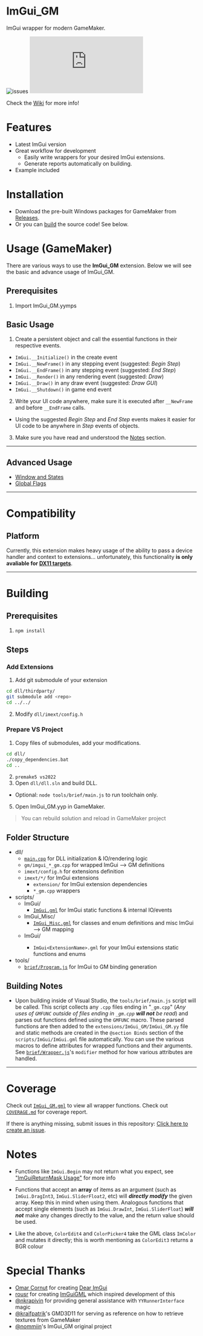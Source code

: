 # ImGui_GM

ImGui wrapper for modern GameMaker.

![issues](https://badgen.net/github/open-issues/knno/imgui_gm)
![coverage](https://badgen.net/https/raw.githubusercontent.com/knno/imgui_gm/main/extra/badges/coverage.json?icon=awesome)

Check the [Wiki](https://github.com/knno/imgui_gm/wiki) for more info!

# Features
- Latest ImGui version
- Great workflow for development
  - Easily write wrappers for your desired ImGui extensions.
  - Generate reports automatically on building.
- Example included

# Installation

- Download the pre-built Windows packages for GameMaker from [Releases](https://github.com/knno/imgui_gm/releases).
- Or you can [build](#building) the source code! See below.

# Usage (GameMaker)

There are various ways to use the **ImGui_GM** extension. Below we will see the basic and advance usage of ImGui_GM.

## Prerequisites

1. Import ImGui_GM.yymps

## Basic Usage

1. Create a persistent object and call the essential functions in their respective events.
  - `ImGui.__Initialize()` in the create event
  - `ImGui.__NewFrame()` in any stepping event (suggested: *Begin Step*)
  - `ImGui.__EndFrame()` in any stepping event (suggested: *End Step*)
  - `ImGui.__Render()` in any rendering event (suggested: *Draw*)
  - `ImGui.__Draw()` in any draw event (suggested: *Draw GUI*)
  - `ImGui.__Shutdown()` in game end event

2. Write your UI code anywhere, make sure it is executed after `__NewFrame` and before `__EndFrame` calls.
  - Using the suggested *Begin Step* and *End Step* events makes it easier for UI code to be anywhere in *Step* events of objects.

3. Make sure you have read and understood the [Notes](#notes) section.

---

## Advanced Usage

- [Window and States](https://github.com/knno/ImGui_GM/wiki/Usage-Advanced)
- [Global Flags](https://github.com/knno/ImGui_GM/wiki/Usage-GFlags)

---

# Compatibility

## Platform
Currently, this extension makes heavy usage of the ability to pass a device handler and context to extensions... unfortunately, this functionality **is only avaliable for [DX11 targets](https://manual.yoyogames.com/index.htm#t=GameMaker_Language%2FGML_Reference%2FOS_And_Compiler%2Fos_get_info.htm)**.

---

# Building

## Prerequisites

1. `npm install`

## Steps

### Add Extensions

1. Add git submodule of your extension
```bash
cd dll/thirdparty/
git submodule add <repo>
cd ../../
```
2. Modify `dll/imext/config.h`

### Prepare VS Project

1. Copy files of submodules, add your modifications.
```bash
cd dll/
./copy_dependencies.bat
cd ..
```
2. `premake5 vs2022`
3. Open `dll/dll.sln` and build DLL.
  - Optional: `node tools/brief/main.js` to run toolchain only.
5. Open ImGui_GM.yyp in GameMaker.
> You can rebuild solution and reload in GameMaker project

## Folder Structure
- dll/
  - [`main.cpp`](https://github.com/knno/ImGui_GM/blob/main/dll/main.cpp) for DLL initialization & IO/rendering logic
  - `gm/imgui_*_gm.cpp` for wrapped ImGui --> GM definitions
  - `imext/config.h` for extensions definition
  - `imext/*/` for ImGui extensions
    - `extension/` for ImGui extension dependencies
    - `*_gm.cpp` wrappers
- scripts/
  - ImGui/
    - [`ImGui.gml`](https://github.com/knno/ImGui_GM/blob/main/scripts/ImGui/ImGui.gml) for ImGui static functions & internal IO/events
  - ImGui_Misc/
    - [`ImGui_Misc.gml`](https://github.com/knno/ImGui_GM/blob/main/scripts/ImGui_Misc/ImGui_Misc.gml) for classes and enum definitions and misc ImGui --> GM mapping 
  - ImGui<ExtensionName>/
    - `ImGui<ExtensionName>.gml` for your ImGui extensions static functions and enums
- tools/
  - [`brief/Program.js`](https://github.com/knno/ImGui_GM/blob/main/tools/brief/Program.js) for ImGui to GM binding generation

## Building Notes

- Upon building inside of Visual Studio, the `tools/brief/main.js` script will be called. This script collects any `.cpp` files ending in "`_gm.cpp`" (*Any uses of `GMFUNC` outside of files ending in `_gm.cpp` **will not** be read*) and parses out functions defined using the `GMFUNC` macro. These parsed functions are then added to the `extensions/ImGui_GM/ImGui_GM.yy` file and static methods are created in the `@section Binds` section of the `scripts/ImGui/ImGui.gml` file automatically. You can use the various macros to define attributes for wrapped functions and their arguments. See [`brief/Wrapper.js`](https://github.com/knno/ImGui_GM/blob/main/tools/brief/Wrapper.js)'s `modifier` method for how various attributes are handled.

---

# Coverage
Check out [`ImGui_GM.gml`](https://github.com/knno/ImGui_GM/blob/main/scripts/ImGui/ImGui.gml) to view all wrapper functions.
Check out [`COVERAGE.md`](https://github.com/knno/ImGui_GM/blob/main/COVERAGE.md) for coverage report.

If there is anything missing, submit issues in this repository: [Click here to create an issue](https://github.com/knno/ImGui_GM/issues). 

# Notes
- Functions like `ImGui.Begin` may not return what you expect, see ["ImGuiReturnMask Usage"](https://github.com/knno/ImGui_GM/wiki/Usage-ImGuiReturnMask) for more info

- Functions that accept an **array** of items as an argument (such as `ImGui.DragInt3`, `ImGui.SliderFloat2`, etc) will ***directly modify*** the given array. Keep this in mind when using them. Analogous functions that accept single elements (such as `ImGui.DrawInt`, `ImGui.SliderFloat`) ***will not*** make any changes directly to the value, and the return value should be used.

- Like the above, `ColorEdit4` and `ColorPicker4` take the GML class `ImColor` and mutates it directly; this is worth mentioning as `ColorEdit3` returns a BGR colour

# Special Thanks
- [Omar Cornut](https://github.com/ocornut/) for creating [Dear ImGui](https://github.com/ocornut/imgui)
- [rousr](https://rou.sr/) for creating [ImGuiGML](https://imguigml.rou.sr/) which inspired development of this
- [@nkrapivin](https://github.com/nkrapivin) for providing general assistance with `YYRunnerInterface` magic
- [@kraifpatrik](https://github.com/blueburncz/GMD3D11)'s GMD3D11 for serving as reference on how to retrieve textures from GameMaker
- [@nommiin](https://github.com/nommiin/ImGui_GM)'s ImGui_GM original project
